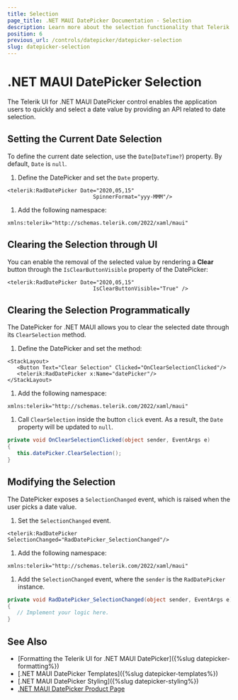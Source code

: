 ```yaml
---
title: Selection
page_title: .NET MAUI DatePicker Documentation - Selection
description: Learn more about the selection functionality that Telerik UI for .NET MAUI DatePicker control provides.
position: 6
previous_url: /controls/datepicker/datepicker-selection
slug: datepicker-selection
---
```


# .NET MAUI DatePicker Selection

The Telerik UI for .NET MAUI DatePicker control enables the application users to quickly and select a date value by providing an API related to date selection.

## Setting the Current Date Selection

To define the current date selection, use the `Date`(`DateTime?`) property. By default, `Date` is `null`.

1. Define the DatePicker and set the `Date` property.

 ```XAML
<telerik:RadDatePicker Date="2020,05,15"
                            SpinnerFormat="yyy-MMM"/>
 ```

1. Add the following namespace:

 ```XAML
xmlns:telerik="http://schemas.telerik.com/2022/xaml/maui"
 ```

## Clearing the Selection through UI

You can enable the removal of the selected value by rendering a **Clear** button through the `IsClearButtonVisible` property of the DatePicker:

 ```XAML
<telerik:RadDatePicker Date="2020,05,15"
                            IsClearButtonVisible="True" />
 ```

## Clearing the Selection Programmatically

The DatePicker for .NET MAUI allows you to clear the selected date through its `ClearSelection` method.

1. Define the DatePicker and set the method:

 ```XAML
<StackLayout>
    <Button Text="Clear Selection" Clicked="OnClearSelectionClicked"/>
    <telerik:RadDatePicker x:Name="datePicker"/>
</StackLayout>
 ```

1. Add the following namespace:

 ```XAML
xmlns:telerik="http://schemas.telerik.com/2022/xaml/maui"
 ```

1. Call `ClearSelection` inside the button `click` event. As a result, the `Date` property will be updated to `null`.

 ```C#
private void OnClearSelectionClicked(object sender, EventArgs e)
{
    this.datePicker.ClearSelection();
}
 ```

## Modifying the Selection

The DatePicker exposes a `SelectionChanged` event, which is raised when the user picks a date value.

1. Set the `SelectionChanged` event.

 ```XAML
<telerik:RadDatePicker SelectionChanged="RadDatePicker_SelectionChanged"/>
 ```

1. Add the following namespace:

 ```XAML
xmlns:telerik="http://schemas.telerik.com/2022/xaml/maui"
 ```

1. Add the `SelectionChanged` event, where the `sender` is the `RadDatePicker` instance.

 ```C#
private void RadDatePicker_SelectionChanged(object sender, EventArgs e)
{
	// Implement your logic here.
}
 ```

## See Also

- [Formatting the Telerik UI for .NET MAUI DatePicker]({%slug datepicker-formatting%})
- [.NET MAUI DatePicker Templates]({%slug datepicker-templates%})
- [.NET MAUI DatePicker Styling]({%slug datepicker-styling%})
- [.NET MAUI DatePicker Product Page](https://www.telerik.com/maui-ui/datepicker)
